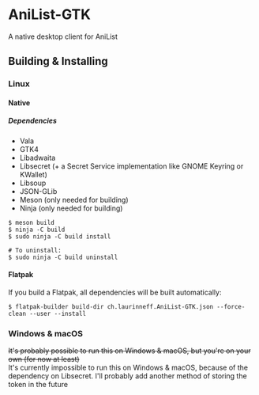 # AniList-GTK

A native desktop client for AniList

## Building & Installing

### Linux

#### Native

##### Dependencies
- Vala
- GTK4
- Libadwaita
- Libsecret (+ a Secret Service implementation like GNOME Keyring or KWallet)
- Libsoup
- JSON-GLib
- Meson (only needed for building)
- Ninja (only needed for building)

```shell
$ meson build
$ ninja -C build
$ sudo ninja -C build install

# To uninstall:
$ sudo ninja -C build uninstall
```

#### Flatpak
If you build a Flatpak, all dependencies will be built automatically:

```shell
$ flatpak-builder build-dir ch.laurinneff.AniList-GTK.json --force-clean --user --install
```

### Windows & macOS
~~It's probably possible to run this on Windows & macOS, but you're on your own
(for now at least)~~  
It's currently impossible to run this on Windows & macOS, because of the
dependency on Libsecret. I'll probably add another method of storing the token
in the future
